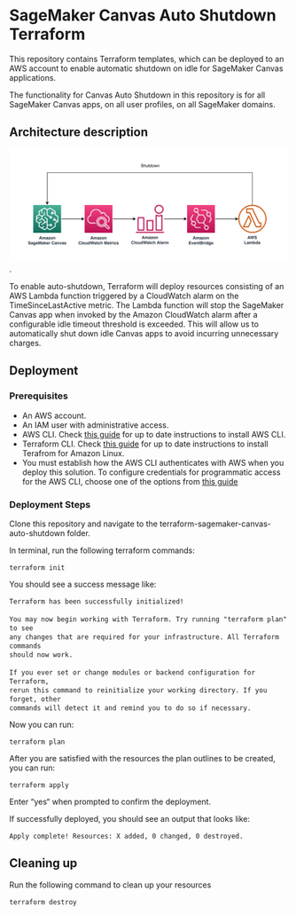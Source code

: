 # SageMaker Canvas Auto Shutdown Terraform

This repository contains Terraform templates, which can be deployed to an AWS account to enable automatic shutdown on idle for SageMaker Canvas applications.

The functionality for Canvas Auto Shutdown in this repository is for all SageMaker Canvas apps, on all user profiles, on all SageMaker domains.

## Architecture description
![architecture diagram](/canvas_auto_shutdown.png "canvas auto shutdown").

To enable auto-shutdown, Terraform will deploy resources consisting of an AWS Lambda function triggered by a CloudWatch alarm on the TimeSinceLastActive metric. The Lambda function will stop the SageMaker Canvas app when invoked by the Amazon CloudWatch alarm after a configurable idle timeout threshold is exceeded. This will allow us to automatically shut down idle Canvas apps to avoid incurring unnecessary charges.

## Deployment

### Prerequisites
- An AWS account.
- An IAM user with administrative access.
- AWS CLI. Check [this guide](https://docs.aws.amazon.com/cli/latest/userguide/getting-started-install.html) for up to date instructions to install AWS CLI.
- Terraform CLI. Check [this guide](https://developer.hashicorp.com/terraform/tutorials/aws-get-started/install-cli) for up to date instructions to install Terafrom for Amazon Linux.
- You must establish how the AWS CLI authenticates with AWS when you deploy this solution. To configure credentials for programmatic access for the AWS CLI, choose one of the options from [this guide](https://docs.aws.amazon.com/cli/latest/userguide/cli-chap-authentication.html)

### Deployment Steps
Clone this repository and navigate to the terraform-sagemaker-canvas-auto-shutdown folder.

In terminal, run the following terraform commands:

```
terraform init
```
You should see a success message like:
```
Terraform has been successfully initialized!

You may now begin working with Terraform. Try running "terraform plan" to see
any changes that are required for your infrastructure. All Terraform commands
should now work.

If you ever set or change modules or backend configuration for Terraform,
rerun this command to reinitialize your working directory. If you forget, other
commands will detect it and remind you to do so if necessary.
```
Now you can run:
```
terraform plan
```
After you are satisfied with the resources the plan outlines to be created, you can run:
```
terraform apply
```
Enter “yes“ when prompted to confirm the deployment. 

If successfully deployed, you should see an output that looks like:
```
Apply complete! Resources: X added, 0 changed, 0 destroyed.
```

## Cleaning up
Run the following command to clean up your resources
```
terraform destroy
```


